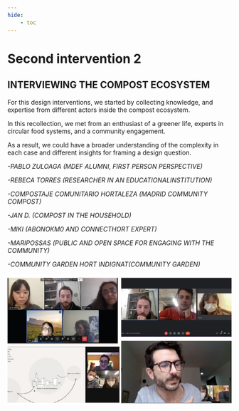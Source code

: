```yaml
---
hide:
    - toc
---
```


# Second intervention 2


## INTERVIEWING THE COMPOST ECOSYSTEM

For this design interventions, we started by collecting knowledge, and expertise from different actors inside the compost ecosystem.

In this recollection, we met from an enthusiast of a greener life, experts in circular food systems, and a community engagement.

As a result, we could have a broader understanding of the complexity in each case and different insights for framing a design question.

*-PABLO ZULOAGA (MDEF ALUMNI, FIRST PERSON PERSPECTIVE)*

*-REBECA TORRES (RESEARCHER IN AN EDUCATIONALINSTITUTION)*

*-COMPOSTAJE COMUNITARIO HORTALEZA (MADRID COMMUNITY COMPOST)*

*-JAN D. (COMPOST IN THE HOUSEHOLD)*

*-MIKI (ABONOKM0 AND CONNECTHORT EXPERT)*

*-MARIPOSSAS (PUBLIC AND OPEN SPACE FOR ENGAGING WITH THE COMMUNITY)*

*-COMMUNITY GARDEN HORT INDIGNAT(COMMUNITY GARDEN)*


![](../images/DI_1-38.jpg)
